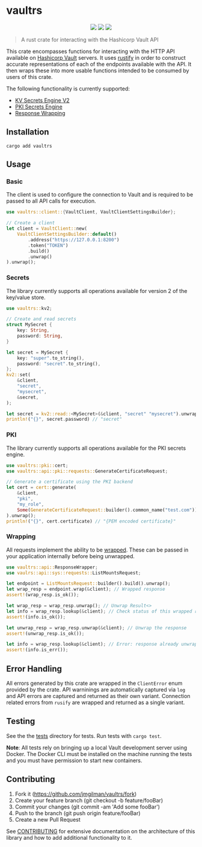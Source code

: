 # vaultrs

<p align="center">
    <a href="https://github.com/jmgilman/vaultrs/actions/workflows/validate.yml"><img src="https://github.com/jmgilman/vaultrs/actions/workflows/validate.yml/badge.svg"/></a>
    <a href="https://crates.io/crates/vaultrs"><img src="https://img.shields.io/crates/v/vaultrs"></a>
    <a href="https://docs.rs/vaultrs"><img src="https://img.shields.io/docsrs/vaultrs" /></a>
</p>

> A rust crate for interacting with the Hashicorp Vault API

This crate encompasses functions for interacting with the HTTP API available on
[Hashicorp Vault](https://www.vaultproject.io/) servers. It uses 
[rustify](https://github.com/jmgilman/rustify) in order to construct accurate
representations of each of the endpoints available with the API. It then wraps
these into more usable functions intended to be consumed by users of this crate.

The following functionality is currently supported:

* [KV Secrets Engine V2](https://www.vaultproject.io/docs/secrets/kv/kv-v2)
* [PKI Secrets Engine](https://www.vaultproject.io/docs/secrets/pki)
* [Response Wrapping](https://www.vaultproject.io/docs/concepts/response-wrapping)

## Installation

```
cargo add vaultrs
```

## Usage

### Basic

The client is used to configure the connection to Vault and is required to be
passed to all API calls for execution. 

```rust
use vaultrs::client::{VaultClient, VaultClientSettingsBuilder};

// Create a client
let client = VaultClient::new(
    VaultClientSettingsBuilder::default()
        .address("https://127.0.0.1:8200")
        .token("TOKEN")
        .build()
        .unwrap()
).unwrap();
```

### Secrets

The library currently supports all operations available for version 2 of the
key/value store. 

```rust
use vaultrs::kv2;

// Create and read secrets
struct MySecret {
    key: String,
    password: String,
}

let secret = MySecret {
    key: "super".to_string(),
    password: "secret".to_string(),
};
kv2::set(
    &client,
    "secret",
    "mysecret",
    &secret,
);

let secret = kv2::read::<MySecret>(&client, "secret" "mysecret").unwrap();
println!("{}", secret.password) // "secret"
```

### PKI

The library currently supports all operations available for the PKI secrets 
engine.

```rust
use vaultrs::pki::cert;
use vaultrs::api::pki::requests::GenerateCertificateRequest;

// Generate a certificate using the PKI backend
let cert = cert::generate(
    &client,
    "pki",
    "my_role",
    Some(GenerateCertificateRequest::builder().common_name("test.com")),
).unwrap();
println!("{}", cert.certificate) // "{PEM encoded certificate}"
```

### Wrapping

All requests implement the ability to be 
[wrapped](https://www.vaultproject.io/docs/concepts/response-wrapping). These
can be passed in your application internally before being unwrapped. 

```rust
use vaultrs::api::ResponseWrapper;
use vaulrs::api::sys::requests::ListMountsRequest;

let endpoint = ListMountsRequest::builder().build().unwrap();
let wrap_resp = endpoint.wrap(&client); // Wrapped response
assert!(wrap_resp.is_ok());

let wrap_resp = wrap_resp.unwrap(); // Unwrap Result<>
let info = wrap_resp.lookup(&client); // Check status of this wrapped response
assert!(info.is_ok());

let unwrap_resp = wrap_resp.unwrap(&client); // Unwrap the response
assert!(unwrap_resp.is_ok());

let info = wrap_resp.lookup(&client); // Error: response already unwrapped
assert!(info.is_err());
```

## Error Handling

All errors generated by this crate are wrapped in the `ClientError` enum 
provided by the crate. API warninings are automatically captured via `log` and
API errors are captured and returned as their own variant. Connection related
errors from `rusify` are wrapped and returned as a single variant.

## Testing

See the the [tests](tests) directory for tests. Run tests with `cargo test`.

**Note**: All tests rely on bringing up a local Vault development server using
Docker. The Docker CLI must be installed on the machine running the tests and
you must have permission to start new containers. 

## Contributing

1. Fork it (https://github.com/jmgilman/vaultrs/fork)
2. Create your feature branch (git checkout -b feature/fooBar)
3. Commit your changes (git commit -am 'Add some fooBar')
4. Push to the branch (git push origin feature/fooBar)
5. Create a new Pull Request

See [CONTRIBUTING](CONTRIBUTING.md) for extensive documentation on the
architecture of this library and how to add additional functionality to it. 